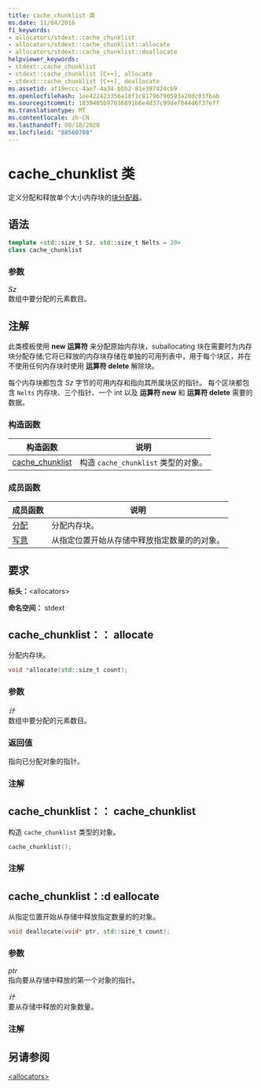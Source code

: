```yaml
---
title: cache_chunklist 类
ms.date: 11/04/2016
f1_keywords:
- allocators/stdext::cache_chunklist
- allocators/stdext::cache_chunklist::allocate
- allocators/stdext::cache_chunklist::deallocate
helpviewer_keywords:
- stdext::cache_chunklist
- stdext::cache_chunklist [C++], allocate
- stdext::cache_chunklist [C++], deallocate
ms.assetid: af19eccc-4ae7-4a34-bbb2-81e397424cb9
ms.openlocfilehash: 1ee422423356a18f1c81796790593a20dc03fbab
ms.sourcegitcommit: 1839405b97036891b6e4d37c99def044d6f37eff
ms.translationtype: MT
ms.contentlocale: zh-CN
ms.lasthandoff: 08/18/2020
ms.locfileid: "88560708"
---
```

# <a name="cache_chunklist-class"></a>cache_chunklist 类

定义分配和释放单个大小内存块的[块分配器](../standard-library/allocators-header.md)。

## <a name="syntax"></a>语法

```cpp
template <std::size_t Sz, std::size_t Nelts = 20>
class cache_chunklist
```

### <a name="parameters"></a>参数

*Sz*\
数组中要分配的元素数目。

## <a name="remarks"></a>注解

此类模板使用 **new 运算符** 来分配原始内存块，suballocating 块在需要时为内存块分配存储;它将已释放的内存块存储在单独的可用列表中，用于每个块区，并在不使用任何内存块时使用 **运算符 delete** 解除块。

每个内存块都包含 *Sz* 字节的可用内存和指向其所属块区的指针。 每个区块都包含 `Nelts` 内存块、三个指针、一个 int 以及 **运算符 new** 和 **运算符 delete** 需要的数据。

### <a name="constructors"></a>构造函数

|构造函数|说明|
|-|-|
|[cache_chunklist](#cache_chunklist)|构造 `cache_chunklist` 类型的对象。|

### <a name="member-functions"></a>成员函数

|成员函数|说明|
|-|-|
|[分配](#allocate)|分配内存块。|
|[写意](#deallocate)|从指定位置开始从存储中释放指定数量的的对象。|

## <a name="requirements"></a>要求

**标头：**\<allocators>

**命名空间：** stdext

## <a name="cache_chunklistallocate"></a><a name="allocate"></a> cache_chunklist：： allocate

分配内存块。

```cpp
void *allocate(std::size_t count);
```

### <a name="parameters"></a>参数

*计*\
数组中要分配的元素数目。

### <a name="return-value"></a>返回值

指向已分配对象的指针。

### <a name="remarks"></a>注解

## <a name="cache_chunklistcache_chunklist"></a><a name="cache_chunklist"></a> cache_chunklist：： cache_chunklist

构造 `cache_chunklist` 类型的对象。

```cpp
cache_chunklist();
```

### <a name="remarks"></a>注解

## <a name="cache_chunklistdeallocate"></a><a name="deallocate"></a> cache_chunklist：:d eallocate

从指定位置开始从存储中释放指定数量的的对象。

```cpp
void deallocate(void* ptr, std::size_t count);
```

### <a name="parameters"></a>参数

*ptr*\
指向要从存储中释放的第一个对象的指针。

*计*\
要从存储中释放的对象数量。

### <a name="remarks"></a>注解

## <a name="see-also"></a>另请参阅

[\<allocators>](../standard-library/allocators-header.md)
